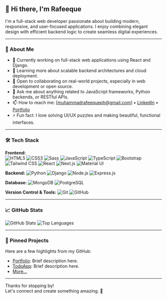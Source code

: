 ## 👋 Hi there, I'm Rafeeque

I'm a full-stack web developer passionate about building modern, responsive, and user-focused applications. I enjoy combining elegant design with efficient backend logic to create seamless digital experiences.

---

### 🚀 About Me

- 🔭 Currently working on full-stack web applications using React and Django.
- 🌱 Learning more about scalable backend architectures and cloud deployment.
- 👯 Open to collaborating on real-world projects, especially in web development or open source.
- 💬 Ask me about anything related to JavaScript frameworks, Python backends, or RESTful APIs.
- 📫 How to reach me: [muhammadrafeequeph@gmail.com] • [LinkedIn](https://www.linkedin.com/in/muhammad-rafeeque-p-h-664b27224) • [Portfolio](https://rafeeque.vercel.app)
- ⚡ Fun fact: I love solving UI/UX puzzles and making beautiful, functional interfaces.

---

### 🛠️ Tech Stack

**Frontend:**  
![HTML5](https://img.shields.io/badge/-HTML5-E34F26?style=flat&logo=html5&logoColor=white)
![CSS3](https://img.shields.io/badge/-CSS3-1572B6?style=flat&logo=css3)
![Sass](https://img.shields.io/badge/-Sass-CC6699?style=flat&logo=sass)
![JavaScript](https://img.shields.io/badge/-JavaScript-F7DF1E?style=flat&logo=javascript&logoColor=black)
![TypeScript](https://img.shields.io/badge/-TypeScript-3178C6?style=flat&logo=typescript&logoColor=white)
![Bootstrap](https://img.shields.io/badge/-Bootstrap-563D7C?style=flat&logo=bootstrap)
![Tailwind CSS](https://img.shields.io/badge/-Tailwind-38B2AC?style=flat&logo=tailwind-css&logoColor=white)
![React](https://img.shields.io/badge/-React-61DAFB?style=flat&logo=react)
![Next.js](https://img.shields.io/badge/-Next.js-000000?style=flat&logo=next.js)
![Material UI](https://img.shields.io/badge/-MUI-007FFF?style=flat&logo=mui)

**Backend:**
![Python](https://img.shields.io/badge/-Python-3776AB?style=flat&logo=python)
![Django](https://img.shields.io/badge/-Django-092E20?style=flat&logo=django)
![Node.js](https://img.shields.io/badge/-Node.js-339933?style=flat&logo=node.js)
![Express.js](https://img.shields.io/badge/-Express.js-000000?style=flat&logo=express&logoColor=white)

**Database:**
![MongoDB](https://img.shields.io/badge/-MongoDB-47A248?style=flat&logo=mongodb)
![PostgreSQL](https://img.shields.io/badge/-PostgreSQL-336791?style=flat&logo=postgresql)

**Version Control & Tools:**
![Git](https://img.shields.io/badge/-Git-F05032?style=flat&logo=git)
![GitHub](https://img.shields.io/badge/-GitHub-181717?style=flat&logo=github)

---

### 📈 GitHub Stats

![GitHub Stats](https://github-readme-stats.vercel.app/api?username=mrafee71&show_icons=true&theme=tokyonight&hide=issues)
![Top Languages](https://github-readme-stats.vercel.app/api/top-langs/?username=mrafee71&layout=compact&theme=tokyonight)

---

### 📌 Pinned Projects

Here are a few highlights from my GitHub:

- [Portfolio](https://github.com/mrafee71/Rafeeque): Brief description here.
- [TodoApp](https://github.com/mrafee71/Taskylo): Brief description here.
- [More...](https://github.com/mrafee71?tab=repositories)

---

Thanks for stopping by!  
Let's connect and create something amazing. 🚀

